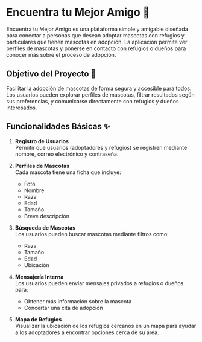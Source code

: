 # Encuentra tu Mejor Amigo 🐾

Encuentra tu Mejor Amigo es una plataforma simple y amigable diseñada para conectar a personas que desean adoptar mascotas con refugios y particulares que tienen mascotas en adopción. La aplicación permite ver perfiles de mascotas y ponerse en contacto con refugios o dueños para conocer más sobre el proceso de adopción.

## Objetivo del Proyecto 🎯

Facilitar la adopción de mascotas de forma segura y accesible para todos. Los usuarios pueden explorar perfiles de mascotas, filtrar resultados según sus preferencias, y comunicarse directamente con refugios y dueños interesados.

## Funcionalidades Básicas ✨

1. **Registro de Usuarios**  
   Permitir que usuarios (adoptadores y refugios) se registren mediante nombre, correo electrónico y contraseña.

2. **Perfiles de Mascotas**  
   Cada mascota tiene una ficha que incluye:
   - Foto
   - Nombre
   - Raza
   - Edad
   - Tamaño
   - Breve descripción

3. **Búsqueda de Mascotas**  
   Los usuarios pueden buscar mascotas mediante filtros como:
   - Raza
   - Tamaño
   - Edad
   - Ubicación

4. **Mensajería Interna**  
   Los usuarios pueden enviar mensajes privados a refugios o dueños para:
   - Obtener más información sobre la mascota
   - Concertar una cita de adopción

5. **Mapa de Refugios**  
   Visualizar la ubicación de los refugios cercanos en un mapa para ayudar a los adoptadores a encontrar opciones cerca de su área.
